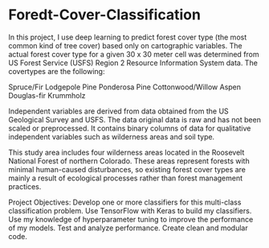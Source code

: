 # Foredt-Cover-Classification

In this project, I use deep learning to predict forest cover type (the most common kind of tree cover) based only on cartographic variables. The actual forest cover type for a given 30 x 30 meter cell was determined from US Forest Service (USFS) Region 2 Resource Information System data. The covertypes are the following:

Spruce/Fir
Lodgepole Pine
Ponderosa Pine
Cottonwood/Willow
Aspen
Douglas-fir
Krummholz

Independent variables are derived from data obtained from the US Geological Survey and USFS. The data original data is raw and has not been scaled or preprocessed. It contains binary columns of data for qualitative independent variables such as wilderness areas and soil type.

This study area includes four wilderness areas located in the Roosevelt National Forest of northern Colorado. These areas represent forests with minimal human-caused disturbances, so existing forest cover types are mainly a result of ecological processes rather than forest management practices.

Project Objectives:
Develop one or more classifiers for this multi-class classification problem.
Use TensorFlow with Keras to build my classifiers.
Use my knowledge of hyperparameter tuning to improve the performance of my models.
Test and analyze performance.
Create clean and modular code.
